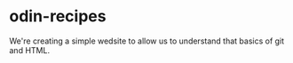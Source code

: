 # odin-recipes

We're creating a simple wedsite to allow us to understand that basics of git and HTML.
